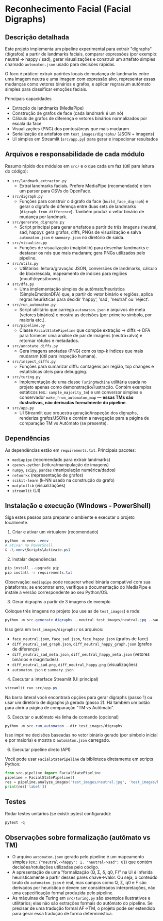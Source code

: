 # Reconhecimento Facial (Facial Digraphs)

Descrição detalhada
-------------------
Este projeto implementa um pipeline experimental para extrair "digraphs" (dígrafos) a partir de landmarks faciais, comparar expressões (por exemplo: neutral → happy / sad), gerar visualizações e construir um artefato simples chamado `automaton.json` usado para decisões rápidas.

O foco é prático: extrair padrões locais de mudança de landmarks entre uma imagem neutra e uma imagem com expressão alvo, representar essas mudanças como vetores binários e grafos, e aplicar regras/um autômato simples para classificar emoções faciais.

Principais capacidades
- Extração de landmarks (MediaPipe)
- Construção de grafos de face (cada landmark é um nó)
- Cálculo de grafos de diferença e vetores binários normalizados por escala da face
- Visualizações (PNG) dos pontos/áreas que mais mudaram
- Serialização de artefatos em `test_images/digraphs/` (JSON + imagens)
- UI simples em Streamlit (`src/app.py`) para gerar e inspecionar resultados

Arquivos e responsabilidade de cada módulo
----------------------------------------
Resumo rápido dos módulos em `src/` e o que cada um faz (útil para leitura do código):

- `src/landmark_extractor.py`
	- Extrai landmarks faciais. Prefere MediaPipe (recomendado) e tem um parser para CSVs do OpenFace.
- `src/digraph.py`
	- Funções para construir o digrafo da face (`build_face_digraph`) e gerar o digrafo de diferença entre duas sets de landmarks (`digraph_from_difference`). Também produz o vetor binário de mudança por landmark.
- `src/generate_digraphs.py`
	- Script principal para gerar artefatos a partir de três imagens (neutral, sad, happy): gera grafos, diffs, PNGs de visualização e salva `automaton.json` e `summary.json` no diretório de saída.
- `src/visualize.py`
	- Funções de visualização (matplotlib) para desenhar landmarks e destacar os nós que mais mudaram; gera PNGs utilizados pelo pipeline.
- `src/utils.py`
	- Utilitários: leitura/gravação JSON, conversões de landmarks, cálculo de bbox/escala, mapeamento de índices para regiões (mouth/eyes/brows).
- `src/dfa.py`
	- Uma implementação simples de autômato/heurística (SimpleEmotionDFA) que, a partir do vetor binário e regiões, aplica regras heurísticas para decidir 'happy', 'sad', 'neutral' ou 'reject'.
- `src/run_automaton.py`
	- Script utilitário que carrega `automaton.json` e arquivos de meta (vetores binários) e mostra as decisões (por primeiro símbolo, por maioria etc.).
- `src/pipeline.py`
	- Classe `FacialStatePipeline` que compõe extração → diffs → DFA para fornecer uma análise de par de imagens (neutra+alvo) e retornar rótulos e metadados.
- `src/annotate_diffs.py`
	- Gera imagens anotadas (PNG) com os top-k índices que mais mudaram (útil para inspeção humana).
- `src/inspect_diffs.py`
	- Funções para sumarizar diffs: contagens por região, top changes e estatísticas úteis para debugging.
- `src/turing.py`
	- Implementação de uma classe `TuringMachine` utilitária usada no projeto apenas como demonstração/ilustração. Contém exemplos estáticos (ex.: `sample_majority_tm`) e um conversor simples e conservador `make_from_automaton_map` — **essas TMs são ilustrativas, não derivadas formalmente do pipeline**.
- `src/app.py`
	- UI Streamlit que orquestra geração/inspeção dos digraphs, renderiza grafos/JSONs e contém a navegação para a página de comparação TM vs Autômato (se presente).

Dependências
-------------
As dependências estão em `requirements.txt`. Principais pacotes:

- `mediapipe` (recomendado para extrair landmarks)
- `opencv-python` (leitura/manipulação de imagens)
- `numpy`, `scipy`, `pandas` (manipulação numérica/dados)
- `networkx` (representação de grafos)
- `scikit-learn` (k-NN usado na construção do grafo)
- `matplotlib` (visualizações)
- `streamlit` (UI)

Instalação e execução (Windows - PowerShell)
-----------------------------------------
Siga estes passos para preparar o ambiente e executar o projeto localmente.

1) Criar e ativar um virtualenv (recomendado)

```powershell
python -m venv .venv
# ativar no PowerShell
& .\.venv\Scripts\Activate.ps1
```

2) Instalar dependências

```powershell
pip install --upgrade pip
pip install -r requirements.txt
```

Observação: `mediapipe` pode requerer wheel binária compatível com sua plataforma; se encontrar erro, verifique a documentação do MediaPipe e instale a versão correspondente ao seu Python/OS.

3) Gerar digraphs a partir de 3 imagens de exemplo

 Coloque três imagens no projeto (ou use as de `test_images`) e rode:

```powershell
python -m src.generate_digraphs --neutral test_images/neutral.jpg --sad test_images/sad.jpg --happy test_images/happy.jpg --out test_images/digraphs
```

Isso gera em `test_images/digraphs/` os arquivos:
- `face_neutral.json`, `face_sad.json`, `face_happy.json` (grafos de face)
- `diff_neutral_sad_graph.json`, `diff_neutral_happy_graph.json` (grafos de diferença)
- `diff_neutral_sad_meta.json`, `diff_neutral_happy_meta.json` (vetores binários e magnitudes)
- `diff_neutral_sad.png`, `diff_neutral_happy.png` (visualizações)
- `automaton.json` e `summary.json`

4) Executar a interface Streamlit (UI principal)

```powershell
streamlit run src/app.py
```

Na barra lateral você encontrará opções para gerar digraphs (passo 1) ou usar um diretório de digraphs já gerado (passo 2). Há também um botão para abrir a página de comparação "TM vs Autômato".

5) Executar o autômato via linha de comando (opcional)

```powershell
python -m src.run_automaton --dir test_images/digraphs
```

Isso imprime decisões baseadas no vetor binário gerado (por símbolo inicial e por maioria) e mostra o `automaton.json` carregado.

6) Executar pipeline direto (API)

Você pode usar `FacialStatePipeline` da biblioteca diretamente em scripts Python:

```python
from src.pipeline import FacialStatePipeline
pipeline = FacialStatePipeline()
res = pipeline.analyze_images('test_images/neutral.jpg', 'test_images/happy.jpg')
print(res['label'])
```

Testes
------
Rodar testes unitários (se existir pytest configurado):

```powershell
pytest -q
```

Observações sobre formalização (autômato vs TM)
----------------------------------------------
- O arquivo `automaton.json` gerado pelo pipeline é um mapeamento simples (ex.: `{"neutral->happy": 1, "neutral->sad": 0}`) que contém decisões/rotulações utilizadas pelo código.
- A apresentação de uma "formalização (Q, Σ, δ, q0, F)" na UI é inferida heurísticamente a partir desses pares chave→valor. Ou seja, o conteúdo bruto do `automaton.json` é real, mas campos como Q, Σ, q0 e F são derivados por heurística e devem ser considerados interpretações, não uma especificação formal produzida pelo pipeline.
- As máquinas de Turing em `src/turing.py` são exemplos ilustrativos e utilitários; elas não são extrações formais do autômato do pipeline. Se precisar de uma tradução formal AF→TM, o projeto pode ser estendido para gerar essa tradução de forma determinística.



